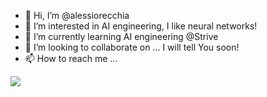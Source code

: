 - 👋 Hi, I’m @alessiorecchia
- 👀 I’m interested in AI engineering, I like neural networks!
- 🌱 I’m currently learning AI engineering @Strive
- 💞️ I’m looking to collaborate on ... I will tell You soon!
- 📫 How to reach me ...


![](https://img.shields.io/badge/OS-Ubuntu-orange?style=flat-square&logo=linux&logoColor=#FCC624&color=2bbc8a)


<!---
alessiorecchia/alessiorecchia is a ✨ special ✨ repository because its `README.md` (this file) appears on your GitHub profile.
You can click the Preview link to take a look at your changes.
--->
